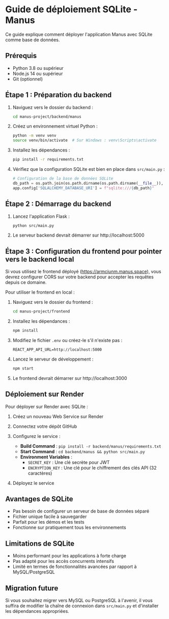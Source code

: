 # Guide de déploiement SQLite - Manus

Ce guide explique comment déployer l'application Manus avec SQLite comme base de données.

## Prérequis

- Python 3.8 ou supérieur
- Node.js 14 ou supérieur
- Git (optionnel)

## Étape 1 : Préparation du backend

1. Naviguez vers le dossier du backend :
   ```bash
   cd manus-project/backend/manus
   ```

2. Créez un environnement virtuel Python :
   ```bash
   python -m venv venv
   source venv/bin/activate  # Sur Windows : venv\Scripts\activate
   ```

3. Installez les dépendances :
   ```bash
   pip install -r requirements.txt
   ```

4. Vérifiez que la configuration SQLite est bien en place dans `src/main.py` :
   ```python
   # Configuration de la base de données SQLite
   db_path = os.path.join(os.path.dirname(os.path.dirname(__file__)), 'manus.db')
   app.config['SQLALCHEMY_DATABASE_URI'] = f"sqlite:///{db_path}"
   ```

## Étape 2 : Démarrage du backend

1. Lancez l'application Flask :
   ```bash
   python src/main.py
   ```

2. Le serveur backend devrait démarrer sur http://localhost:5000

## Étape 3 : Configuration du frontend pour pointer vers le backend local

Si vous utilisez le frontend déployé (https://armciunm.manus.space), vous devrez configurer CORS sur votre backend pour accepter les requêtes depuis ce domaine.

Pour utiliser le frontend en local :

1. Naviguez vers le dossier du frontend :
   ```bash
   cd manus-project/frontend
   ```

2. Installez les dépendances :
   ```bash
   npm install
   ```

3. Modifiez le fichier `.env` ou créez-le s'il n'existe pas :
   ```
   REACT_APP_API_URL=http://localhost:5000
   ```

4. Lancez le serveur de développement :
   ```bash
   npm start
   ```

5. Le frontend devrait démarrer sur http://localhost:3000

## Déploiement sur Render

Pour déployer sur Render avec SQLite :

1. Créez un nouveau Web Service sur Render
2. Connectez votre dépôt GitHub
3. Configurez le service :
   - **Build Command** : `pip install -r backend/manus/requirements.txt`
   - **Start Command** : `cd backend/manus && python src/main.py`
   - **Environment Variables** :
     - `SECRET_KEY` : Une clé secrète pour JWT
     - `ENCRYPTION_KEY` : Une clé pour le chiffrement des clés API (32 caractères)

4. Déployez le service

## Avantages de SQLite

- Pas besoin de configurer un serveur de base de données séparé
- Fichier unique facile à sauvegarder
- Parfait pour les démos et les tests
- Fonctionne sur pratiquement tous les environnements

## Limitations de SQLite

- Moins performant pour les applications à forte charge
- Pas adapté pour les accès concurrents intensifs
- Limité en termes de fonctionnalités avancées par rapport à MySQL/PostgreSQL

## Migration future

Si vous souhaitez migrer vers MySQL ou PostgreSQL à l'avenir, il vous suffira de modifier la chaîne de connexion dans `src/main.py` et d'installer les dépendances appropriées.
